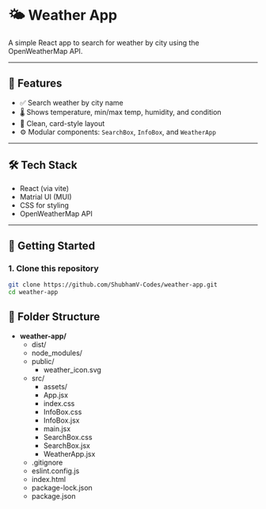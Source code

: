 # 🌤️ Weather App

A simple React app to search for weather by city using the OpenWeatherMap API.

---

## 🔧 Features

- ✅ Search weather by city name
- 🌡️ Shows temperature, min/max temp, humidity, and condition
- 🎨 Clean, card-style layout
- ⚙️ Modular components: `SearchBox`, `InfoBox`, and `WeatherApp`

---

## 🛠️ Tech Stack

- React (via vite)
- Matrial UI (MUI)
- CSS for styling
- OpenWeatherMap API

---

## 🚀 Getting Started

### 1. Clone this repository

```bash
git clone https://github.com/ShubhamV-Codes/weather-app.git
cd weather-app
```
## 📁 Folder Structure
- **weather-app/**
  - dist/
  - node_modules/
  - public/
    - weather_icon.svg
  - src/
    - assets/
    - App.jsx
    - index.css
    - InfoBox.css
    - InfoBox.jsx
    - main.jsx
    - SearchBox.css
    - SearchBox.jsx
    - WeatherApp.jsx
  - .gitignore
  - eslint.config.js
  - index.html
  - package-lock.json
  - package.json

